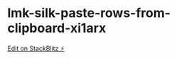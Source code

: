 # lmk-silk-paste-rows-from-clipboard-xi1arx

[Edit on StackBlitz ⚡️](https://stackblitz.com/edit/lmk-silk-paste-rows-from-clipboard-xi1arx)